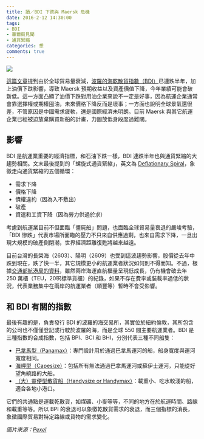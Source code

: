 ```yaml
---
title: 讀／BDI 下跌與 Maersk 危機
date: 2016-2-12 14:30:00
tags: 
- BDI
- 華爾街見聞
- 通貨緊縮
categories: 想
comments: true
---
```

![](cover.jpg)

[這篇文章](http://wallstreetcn.com/node/229966)提到由於全球貿易量衰減，[波羅的海乾散貨指數（BDI）](https://zh.wikipedia.org/zh-hant/%E6%B3%A2%E7%BE%85%E7%9A%84%E6%B5%B7%E4%B9%BE%E6%95%A3%E8%B2%A8%E6%8C%87%E6%95%B8)已連跌半年，加上油價下跌影響，導致 Maersk 預期收益以及資產價值下降，今年業績可能會破新低。這一方面凸顯了油價下跌對用油企業來說不一定是好事，因為航運企業通常會靠選擇權或期權囤油，未來價格下降反而是壞事；一方面也說明全球景氣還很差，不管原因是中國需求疲軟，還是國際經濟未明朗。目前 Maersk 與其它航運企業已經被迫放棄購買新船的計畫，力圖放低身段度過難關。<!--more-->

## 影響
BDI 是航運業重要的經濟指標，和石油下跌一樣，BDI 連跌半年也與通貨緊縮的大趨勢相關。文末最後提到的「螺旋式通貨緊縮」，英文為 [Deflationary Spiral](https://en.wikipedia.org/wiki/Deflation)，象徵走向通貨緊縮的五個循環：
　
* 需求下降
* 價格下降
* 債權違約（因為入不敷出）
* 破產
* 資遣和工資下降（因為勞力供過於求）

考慮到航運業目前不但面臨「僵屍船」問題，也面臨全球貿易量衰退的嚴峻考驗，「BDI 慘跌」代表市場所面臨的壓力不只來自供應過剩，也來自需求下降，一旦出現大規模的破產倒閉潮，世界經濟距離復甦將越來越遠。

目前台灣的長榮海（2603）、陽明（2609）也受到這波趨勢影響，股價從去年中跌到現在，跌了快一半，其它規模更小的航運業者狀況如何則不得而知。不過，根據[交通部航港局的資料](http://www.mtnet.gov.tw/MTNet/news/Detail.aspx?newsid=1016838&harbor=%E4%B8%AD%E8%8F%AF%E6%97%A5%E5%A0%B1)，雖然兩岸海運直航櫃量呈現低成長，仍有機會破去年 250 萬櫃（TEU，20呎標準貨櫃）的紀錄，如果不存在費率或裝載率過低的狀況，代表業務集中在兩岸的航運業者（順豐等）暫時不會受影響。

## 和 BDI 有關的指數
最後有趣的是，負責發行 BDI 的波羅的海交易所，其實位於紐約倫敦，其所包含的公司也不僅僅登記或行駛於波羅的海，而是全球 550 間主要航運業者。BDI 是三種指數的合成指數，包括 BPI、BCI 和 BHI，分別代表三種不同船隻：
　
* [巴拿馬型（Panamax）](https://en.wikipedia.org/wiki/Panamax)：專門設計用於通過巴拿馬運河的船，船身寬度與運河寬度相同。
* [海岬型（Capesize）](https://en.wikipedia.org/wiki/Capesize)：包括所有無法通過巴拿馬運河或蘇伊士運河，只能從好望角繞路的大船。
* [（大）靈便型散貨船（Handysize or Handymax）](https://en.wikipedia.org/wiki/Handymax)：載重小、吃水較淺的船，適合各地小港口。

它們的共通點是運載乾散貨，如煤礦、小麥等等，不同的地方在於航運時間、路線和載重等等。所以 BPI 的衰退可以象徵乾散貨需求的衰退，而三個指標的消長，象徵國際貿易對特定路線或貨物的需求變化。

*圖片來源：[Pexel](https://www.pexels.com/)*
